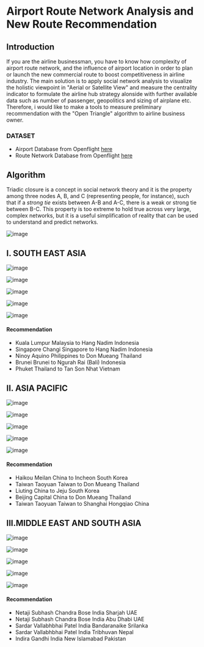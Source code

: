 # Airport Route Network Analysis and New Route Recommendation
## Introduction
If you are the airline businessman, you have to know how complexity of airport route network, and the influence of airport location in order to plan or launch the new commercial route to boost competitiveness in airline industry. The main solution is to apply social network analysis to visualize the holistic viewpoint in "Aerial or Satellite View" and measure the centrality indicator to formulate the airline hub strategy alonside with further available data such as number of passenger, geopolitics and sizing of airplane etc. Therefore, i would like to make a tools to measure preliminary recommendation with the "Open Triangle" algorithm to airline business owner. 
### DATASET
- Airport Database from Openflight [here](https://www.kaggle.com/datasets/divyanshrai/openflights-airports-database-2017)
- Route Network Database from Openflight [here](https://www.kaggle.com/datasets/divyanshrai/openflights-route-database-2014)
## Algorithm
Triadic closure is a concept in social network theory and it is the property among three nodes A, B, and C (representing people, for instance), such that if a *strong tie* exists between A-B and A-C, there is a weak or strong tie between B-C. This property is too extreme to hold true across very large, complex networks, but it is a useful simplification of reality that can be used to understand and predict networks.

![image](https://user-images.githubusercontent.com/104628789/170211824-cb81ebb9-32dc-4005-99c9-a0171dd11b41.png)

## I. SOUTH EAST ASIA

![image](https://user-images.githubusercontent.com/104628789/170212631-7ad64604-a603-4640-8be3-36f1cb80c6c8.png)


![image](https://user-images.githubusercontent.com/104628789/170212548-7c061667-a707-47e7-bbaa-8b7b22cd75ba.png)

![image](https://user-images.githubusercontent.com/104628789/170212695-9645b295-65f9-440d-8845-86c40b0e5b91.png)

![image](https://user-images.githubusercontent.com/104628789/170212819-5b4ba37e-559f-4729-afd3-fcdd57f497e4.png)

![image](https://user-images.githubusercontent.com/104628789/170212875-df2a0d76-8a7e-4a1f-be01-f5501228838d.png)

#### Recommendation

- Kuala Lumpur   Malaysia to Hang Nadim   Indonesia
- Singapore Changi  Singapore to Hang Nadim   Indonesia
- Ninoy Aquino   Philippines to Don Mueang   Thailand
- Brunei   Brunei to Ngurah Rai (Bali)   Indonesia
- Phuket   Thailand to Tan Son Nhat   Vietnam

## II. ASIA PACIFIC

![image](https://user-images.githubusercontent.com/104628789/170213638-644e79dc-d3a5-488a-853d-51bf09871f6f.png)

![image](https://user-images.githubusercontent.com/104628789/170213695-14cf8d60-6873-4b16-8cfa-53c7690c108e.png)

![image](https://user-images.githubusercontent.com/104628789/170223554-ab5c1060-8ee7-48df-bb27-954ed7b17f8e.png)

![image](https://user-images.githubusercontent.com/104628789/170223485-f6132eb4-570b-482e-a104-fdfa499c758a.png)

![image](https://user-images.githubusercontent.com/104628789/170223762-54e89364-bc35-4d51-844b-6b2698761dd7.png)


#### Recommendation

- Haikou Meilan   China to Incheon   South Korea
- Taiwan Taoyuan   Taiwan to Don Mueang   Thailand
- Liuting  China to Jeju   South Korea
- Beijing Capital   China to Don Mueang   Thailand
- Taiwan Taoyuan   Taiwan to Shanghai Hongqiao   China

## III.MIDDLE EAST AND SOUTH ASIA 

![image](https://user-images.githubusercontent.com/104628789/170214713-410809ff-70d1-4d55-b8ef-458e3cf83591.png)

![image](https://user-images.githubusercontent.com/104628789/170214817-96b29976-b086-4f08-9c8e-c904ae426a04.png)

![image](https://user-images.githubusercontent.com/104628789/170223853-7c155ac0-8db0-4d80-ac5a-4ead06c35ee9.png)

![image](https://user-images.githubusercontent.com/104628789/170223949-b577babb-6b4a-43c6-9c59-a0bf430a2503.png)

![image](https://user-images.githubusercontent.com/104628789/170224111-52b3de5e-319f-494f-9f40-6d03f5ffb478.png)


#### Recommendation

- Netaji Subhash Chandra Bose   India Sharjah UAE
- Netaji Subhash Chandra Bose   India Abu Dhabi UAE
- Sardar Vallabhbhai Patel   India Bandaranaike Srilanka
- Sardar Vallabhbhai Patel   India Tribhuvan   Nepal
- Indira Gandhi   India New Islamabad   Pakistan




